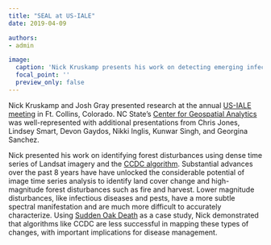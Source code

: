 ```yaml
---
title: "SEAL at US-IALE"
date: 2019-04-09

authors:
- admin

image:
  caption: 'Nick Kruskamp presents his work on detecting emerging infectious diseases with image time series'
  focal_point: ''
  preview_only: false
---
```


Nick Kruskamp and Josh Gray presented research at the annual [US-IALE meeting](http://www.usiale.org/annual-meeting.html) in Ft. Collins, Colorado. NC State’s [Center for Geospatial Analytics](https://cnr.ncsu.edu/geospatial/) was well-represented with additional presentations from Chris Jones, Lindsey Smart, Devon Gaydos, Nikki Inglis, Kunwar Singh, and Georgina Sanchez.

Nick presented his work on identifying forest disturbances using dense time series of Landsat imagery and the [CCDC algorithm](https://www.sciencedirect.com/science/article/abs/pii/S0034425714000248). Substantial advances over the past 8 years have have unlocked the considerable potential of image time series analysis to identify land cover change and high-magnitude forest disturbances such as fire and harvest. Lower magnitude disturbances, like infectious diseases and pests, have a more subtle spectral manifestation and are much more difficult to accurately characterize. Using [Sudden Oak Death](http://www.suddenoakdeath.org/) as a case study, Nick demonstrated that algorithms like CCDC are less successful in mapping these types of changes, with important implications for disease management.
